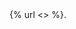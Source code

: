 <!doctype html>
<html lang="ru">
<head>
  <meta charset="utf-8" />
  <title></title>
  <link rel="href=https://yandex.ru/images/search?from=tabbar&text=средняя%20цена%20на%20котиков" />
</head>
<body>
  {% url <> %}.
</body>
</html>
